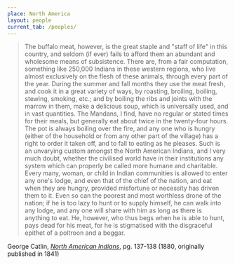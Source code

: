 ```yaml
---
place: North America
layout: people
current_tab: /peoples/
---
```


> The buffalo meat, however, is the great staple and "staff of life" in this country, and seldom (if ever) fails to afford them an abundant and wholesome means of subsistence. There are, from a fair computation, something like 250,000 Indians in these western regions, who live almost exclusively on the flesh of these animals, through every part of the year. During the summer and fall months they use the meat fresh, and cook it in a great variety of ways, by roasting, broiling, boiling, stewing, smoking, etc.; and by boiling the ribs and joints with the marrow in them, make a delicious soup, which is universally used, and in vast quantities. The Mandans, I find, have no regular or stated times for their meals, but generally eat about twice in the twenty-four hours. The pot is always boiling over the fire, and any one who is hungry (either of the household or from any other part of the village) has a right to order it taken off, and to fall to eating as he pleases. Such is an unvarying custom amongst the North American Indians, and I very much doubt, whether the civilised world have in their institutions any system which can properly be called more humane and charitable. Every many, woman, or child in Indian communities is allowed to enter any one's lodge, and even that of the chief of the nation, and eat when they are hungry, provided misfortune or necessity has driven them to it. Even so can the poorest and most worthless drone of the nation; if he is too lazy to hunt or to supply himself, he can walk into any lodge, and any one will share with him as long as there is anything to eat. He, however, who thus begs when he is able to hunt, pays dead for his meat, for he is stigmatised with the disgraceful epithet of a poltroon and a beggar.

George Catlin, [_North American Indians_](https://archive.org/details/catlinsindianseb01catl/page/n207), pg. 137-138 (1880, originally published in 1841)
